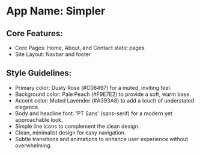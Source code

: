 # **App Name**: Simpler

## Core Features:

- Core Pages: Home, About, and Contact static pages
- Site Layout: Navbar and footer

## Style Guidelines:

- Primary color: Dusty Rose (#C08497) for a muted, inviting feel.
- Background color: Pale Peach (#F9E7E2) to provide a soft, warm base.
- Accent color: Muted Lavender (#A393A8) to add a touch of understated elegance.
- Body and headline font: 'PT Sans' (sans-serif) for a modern yet approachable look.
- Simple line icons to complement the clean design.
- Clean, minimalist design for easy navigation.
- Subtle transitions and animations to enhance user experience without overwhelming.